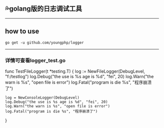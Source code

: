 ## :sweat_drops:golang版的日志调试工具
***
## how to use 
    go get -u github.com/youngphp/logger  
***
### 详情可查看logger_test.go
func TestFileLogger(t *testing.T) {
	log := NewFileLogger(DebugLevel, "f:/testlog")
	log.Debug("the use is %s age is %d", "fei", 20)
	log.Warn("the warn is %s", "open file is error")
	log.Fatal("program is die %s", "程序崩溃了")

	log = NewConsoleLogger(DebugLevel)
	log.Debug("the use is %s age is %d", "fei", 20)
	log.Warn("the warn is %s", "open file is error")
	log.Fatal("program is die %s", "程序崩溃了")
}
